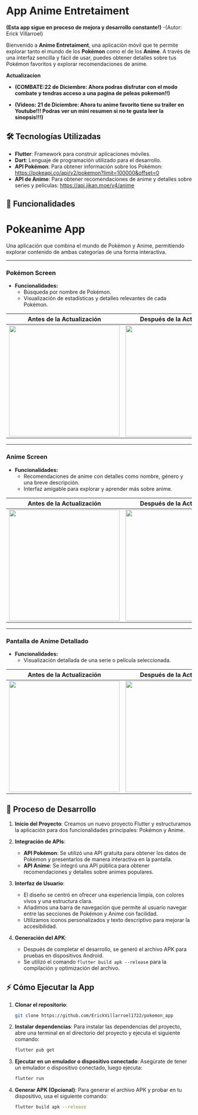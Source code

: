 # App Anime Entretaiment
**(Esta app sigue en proceso de mejora y desarrollo constante!)**
-(Autor: Erick Villarroel)

Bienvenido a **Anime Entretaiment**, una aplicación móvil que te permite explorar tanto el mundo de los **Pokémon** como el de los **Anime**. A través de una interfaz sencilla y fácil de usar, puedes obtener detalles sobre tus Pokémon favoritos y explorar recomendaciones de anime.

**Actualizacion**

- **(COMBATE:22 de Diciembre: Ahora podras disfrutar con el modo combate y tendras acceso a una pagina de peleas pokemon!!)**

- **(Videos: 21 de Diciembre: Ahora tu anime favorito tiene su trailer en Youtube!!! Podras ver un mini resumen si no te gusta leer la sinopsis!!!)**

## 🛠️ Tecnologías Utilizadas

- **Flutter**: Framework para construir aplicaciones móviles.
- **Dart**: Lenguaje de programación utilizado para el desarrollo.
- **API Pokémon**: Para obtener información sobre los Pokémon: https://pokeapi.co/api/v2/pokemon?limit=100000&offset=0
- **API de Anime**: Para obtener recomendaciones de anime y detalles sobre series y películas: https://api.jikan.moe/v4/anime

## 📱 Funcionalidades
# Pokeanime App

Una aplicación que combina el mundo de Pokémon y Anime, permitiendo explorar contenido de ambas categorías de una forma interactiva.

---

### **Pokémon Screen**
- **Funcionalidades:**
  - Búsqueda por nombre de Pokémon.
  - Visualización de estadísticas y detalles relevantes de cada Pokémon.

| Antes de la Actualización                           | Después de la Actualización                            |
|-----------------------------------------------------|-------------------------------------------------------|
| <img src="https://github.com/user-attachments/assets/1e0300cf-375b-4955-b0a5-f49f94480ad2" width="300" /> | <img src="https://github.com/user-attachments/assets/ce3b0c80-7c23-4eac-860c-75876f202c38" width="300" /> |

---

### **Anime Screen**
- **Funcionalidades:**
  - Recomendaciones de anime con detalles como nombre, género y una breve descripción.
  - Interfaz amigable para explorar y aprender más sobre anime.

| Antes de la Actualización                           | Después de la Actualización                            |
|-----------------------------------------------------|-------------------------------------------------------|
| <img src="https://github.com/user-attachments/assets/6f8f612d-88b8-4aae-934b-5c31dfdc7b71" width="300" /> | <img src="https://github.com/user-attachments/assets/39b91d40-549f-4bbc-90f8-58fc09dad381" width="300" /> |

---

### **Pantalla de Anime Detallado**
- **Funcionalidades:**
  - Visualización detallada de una serie o película seleccionada.

| Antes de la Actualización                           | Después de la Actualización                            |
|-----------------------------------------------------|-------------------------------------------------------|
| <img src="https://github.com/user-attachments/assets/61f7d46b-72b3-4e8f-b364-4113fbf19523" width="300" /> | <img src="https://github.com/user-attachments/assets/c61ccb25-ebce-4dca-8aa3-f00f4f5f0c60" width="300" /> |


## 🚀 Proceso de Desarrollo

1. **Inicio del Proyecto**: Creamos un nuevo proyecto Flutter y estructuramos la aplicación para dos funcionalidades principales: Pokémon y Anime.
2. **Integración de APIs**:
   - **API Pokémon**: Se utilizó una API gratuita para obtener los datos de Pokémon y presentarlos de manera interactiva en la pantalla.
   - **API Anime**: Se integró una API pública para obtener recomendaciones y detalles sobre animes populares.
3. **Interfaz de Usuario**:
   - El diseño se centró en ofrecer una experiencia limpia, con colores vivos y una estructura clara.
   - Añadimos una barra de navegación que permite al usuario navegar entre las secciones de Pokémon y Anime con facilidad.
   - Utilizamos iconos personalizados y texto descriptivo para mejorar la accesibilidad.

4. **Generación del APK**:
   - Después de completar el desarrollo, se generó el archivo APK para pruebas en dispositivos Android.
   - Se utilizó el comando `flutter build apk --release` para la compilación y optimización del archivo.

## ⚡ Cómo Ejecutar la App

1. **Clonar el repositorio**:
   ```bash
   git clone https://github.com/ErickVillarroel1722/pokemon_app 

2. **Instalar dependencias**:
    Para instalar las dependencias del proyecto, abre una terminal en el directorio del proyecto y ejecuta el siguiente comando:
    ```bash
    flutter pub get
    ```

3. **Ejecutar en un emulador o dispositivo conectado**:
    Asegúrate de tener un emulador o dispositivo conectado, luego ejecuta:
    ```bash
    flutter run
    ```

4. **Generar APK (Opcional)**:
    Para generar el archivo APK y probar en tu dispositivo, usa el siguiente comando:
    ```bash
    flutter build apk --release
    ```
